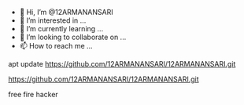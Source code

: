 - 👋 Hi, I’m @12ARMANANSARI
- 👀 I’m interested in ...
- 🌱 I’m currently learning ...
- 💞️ I’m looking to collaborate on ...
- 📫 How to reach me ...

<!---
12ARMANANSARI/12ARMANANSARI is a ✨ special ✨ repository because its `README.md` (this file) appears on your GitHub profile.
You can click the Preview link to take a look at your changes.
--->
apt update
https://github.com/12ARMANANSARI/12ARMANANSARI.git

https://github.com/12ARMANANSARI/12ARMANANSARI.git

free fire hacker
